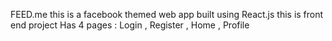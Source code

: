 FEED.me
this is a facebook themed web app built using React.js
this is front end project
Has 4 pages : Login , Register , Home , Profile 
